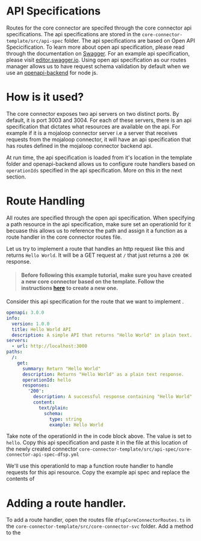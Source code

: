 # API Specifications
Routes for the core connector are specifed through the core connector api specifications. The api specifications are stored in the `core-connector-template/src/api-spec` folder. The api specifications 
are based on Open API Specicification. To learn more about open api specification, please read through the documentation on [Swagger](https://swagger.io/specification/). For an example api specification,
please visit [editor.swagger.io](https://editor.swagger.io). Using open api specification as our routes manager allows us to have request schema validation by default when we use an [openapi-backend](https://www.npmjs.com/package/openapi-backend) 
for node js.

# How is it used?
The core connector exposes two api servers on two distinct ports. By default, it is port 3003 and 3004. For each of these servers, there is an api specification that dictates what resources are available
on the api. For example if it is a mojaloop connector server i.e a server that receives requests from the mojaloop connector, it will have an api specification that has routes defined in the mojaloop connector 
backend api.

At run time, the api specification is loaded from it's location in the template folder and openapi-backend allows us to configure route handlers based on `operationIds` specified in the api specification. More
on this in the next section.

# Route Handling
All routes are specified through the open api specification. When specifying a path resource in the api specification, make sure set an operationId for it becuase this allows us to reference the path 
and assign it a function as a route handler in the core connector routes file.

Let us try to implement a route that handles an http request like this and returns `Hello World`. It will be a GET request at `/` that just returns a `200 OK` response.

> #### Before following this example tutorial, make sure you have created a new core connector based on the template. Follow the instructions [here](../README.md#creating-a-new-connector) to create a new one.

Consider this api specification for the route that we want to implement .

```yaml
openapi: 3.0.0
info:
  version: 1.0.0
  title: Hello World API
  description: A simple API that returns "Hello World" in plain text.
servers:
  - url: http://localhost:3000
paths:
  /:
    get:
      summary: Return "Hello World"
      description: Returns "Hello World" as a plain text response.
      operationId: hello
      responses:
        '200':
          description: A successful response containing "Hello World"
          content:
            text/plain:
              schema:
                type: string
                example: Hello World

```

Take note of the operationId in the in code block above. The value is set to `hello`. Copy this api specification and paste it in the file at this 
location of the newly created connector `core-connector-template/src/api-spec/core-connector-api-spec-dfsp.yml`

We'll use this operationId to map a function route handler to handle requests for this api resource. Copy the example api spec and replace the contents of

# Adding a route handler.
To add a route handler, open the routes file `dfspCoreConnectorRoutes.ts` in the `core-connector-template/src/core-connector-svc` folder. Add a method to the 
